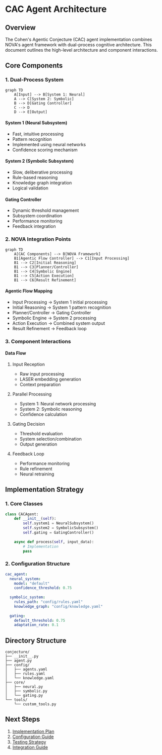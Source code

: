 # CAC Agent Architecture

## Overview

The Cohen's Agentic Conjecture (CAC) agent implementation combines NOVA's agent framework with dual-process cognitive architecture. This document outlines the high-level architecture and component interactions.

## Core Components

### 1. Dual-Process System

```mermaid
graph TD
    A[Input] --> B[System 1: Neural]
    A --> C[System 2: Symbolic]
    B --> D[Gating Controller]
    C --> D
    D --> E[Output]
```

#### System 1 (Neural Subsystem)
- Fast, intuitive processing
- Pattern recognition
- Implemented using neural networks
- Confidence scoring mechanism

#### System 2 (Symbolic Subsystem)
- Slow, deliberative processing
- Rule-based reasoning
- Knowledge graph integration
- Logical validation

#### Gating Controller
- Dynamic threshold management
- Subsystem coordination
- Performance monitoring
- Feedback integration

### 2. NOVA Integration Points

```mermaid
graph TD
    A[CAC Components] --> B[NOVA Framework]
    B1[Agentic Flow Controller] --> C1[Input Processing]
    B1 --> C2[Initial Reasoning]
    B1 --> C3[Planner/Controller]
    B1 --> C4[Symbolic Engine]
    B1 --> C5[Action Execution]
    B1 --> C6[Result Refinement]
```

#### Agentic Flow Mapping
- Input Processing → System 1 initial processing
- Initial Reasoning → System 1 pattern recognition
- Planner/Controller → Gating Controller
- Symbolic Engine → System 2 processing
- Action Execution → Combined system output
- Result Refinement → Feedback loop

### 3. Component Interactions

#### Data Flow
1. Input Reception
   - Raw input processing
   - LASER embedding generation
   - Context preparation

2. Parallel Processing
   - System 1: Neural network processing
   - System 2: Symbolic reasoning
   - Confidence calculation

3. Gating Decision
   - Threshold evaluation
   - System selection/combination
   - Output generation

4. Feedback Loop
   - Performance monitoring
   - Rule refinement
   - Neural retraining

## Implementation Strategy

### 1. Core Classes

```python
class CACAgent:
    def __init__(self):
        self.system1 = NeuralSubsystem()
        self.system2 = SymbolicSubsystem()
        self.gating = GatingController()
        
    async def process(self, input_data):
        # Implementation
        pass
```

### 2. Configuration Structure

```yaml
cac_agent:
  neural_system:
    model: "default"
    confidence_threshold: 0.75
    
  symbolic_system:
    rules_path: "config/rules.yaml"
    knowledge_graph: "config/knowledge.yaml"
    
  gating:
    default_threshold: 0.75
    adaptation_rate: 0.1
```

## Directory Structure

```
conjecture/
├── __init__.py
├── agent.py
├── config/
│   ├── agents.yaml
│   ├── rules.yaml
│   └── knowledge.yaml
├── core/
│   ├── neural.py
│   ├── symbolic.py
│   └── gating.py
└── tools/
    └── custom_tools.py
```

## Next Steps

1. [Implementation Plan](implementation_plan.md)
2. [Configuration Guide](configuration.md)
3. [Testing Strategy](testing.md)
4. [Integration Guide](integration.md)
